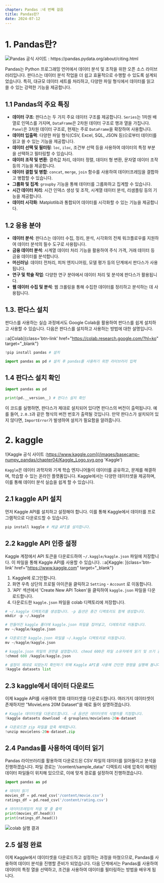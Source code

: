 ```yaml
---
chapter: Pandas :네 번째 걸음
title: Pandas란?
date: 2024-07-12
---
```

# 1. Pandas란?

![Pandas 공식 사이트 : https://pandas.pydata.org/about/citing.html ](/images/basecamp-numpy_pandas/chapter04/Pandas_logo.png 'Pandas')

Pandas는 Python 프로그래밍 언어에서 데이터 분석 및 조작을 위한 오픈 소스 라이브러리입니다. 판다스는 데이터 분석 작업을 더 쉽고 효율적으로 수행할 수 있도록 설계되었습니다. 특히, 대규모 데이터 세트를 처리하고, 다양한 파일 형식에서 데이터를 읽고 쓸 수 있는 강력한 기능을 제공합니다. 

## 1.1 Pandas의 주요 특징

- **데이터 구조**: 판다스는 두 가지 주요 데이터 구조를 제공합니다. `Series`는 1차원 배열로 인덱스를 가지며, `DataFrame`은 2차원 데이터 구조로 행과 열을 가집니다. `Panel`은 3차원 데이터 구조로, 현재는 주로 `DataFrame`을 확장하여 사용합니다.
- **데이터 입출력**: 다양한 파일 형식(CSV, Excel, SQL, JSON 등)으로부터 데이터를 읽고 쓸 수 있는 기능을 제공합니다.
- **데이터 선택 및 필터링**: `loc`, `iloc`, 조건부 선택 등을 사용하여 데이터의 특정 부분을 선택하고 필터링할 수 있습니다.
- **데이터 조작 및 변환**: 결측값 처리, 데이터 정렬, 데이터 형 변환, 문자열 데이터 조작 등의 기능을 제공합니다.
- **데이터 결합 및 병합**: `concat`, `merge`, `join` 함수를 사용하여 데이터프레임을 결합하고 병합할 수 있습니다.
- **그룹화 및 집계**: `groupby` 기능을 통해 데이터를 그룹화하고 집계할 수 있습니다.
- **시간 데이터 처리**: 시간 인덱스 생성 및 조작, 시계열 데이터 분석, 리샘플링 등의 기능을 제공합니다.
- **데이터 시각화**: Matplotlib과 통합되어 데이터를 시각화할 수 있는 기능을 제공합니다.

## **1.2 응용 분야**

- **데이터 분석**: 판다스는 데이터 수집, 정리, 분석, 시각화의 전체 워크플로우를 지원하여 데이터 분석의 필수 도구로 사용됩니다.
- **금융 데이터 분석**: 시계열 데이터 처리 기능을 활용하여 주식 가격, 거래 데이터 등 금융 데이터를 분석합니다.
- **머신러닝**: 데이터 전처리, 피처 엔지니어링, 모델 평가 등의 단계에서 판다스가 사용됩니다.
- **연구 및 학술 작업**: 다양한 연구 분야에서 데이터 처리 및 분석에 판다스가 활용됩니다.
- **웹 데이터 수집 및 분석**: 웹 크롤링을 통해 수집한 데이터를 정리하고 분석하는 데 사용됩니다.

## 1.3. 판다스 설치

판다스를 사용하는 실습 과정에서도 Google Colab을 활용하여 판다스를 쉽게 설치하고 사용할 수 있습니다. 다음은 판다스를 설치하고 사용하는 방법에 대한 설명입니다.

::a[Colab]{class='btn-link' href="https://colab.research.google.com/?hl=ko" target="_blank"}

```python
!pip install pandas # 설치

import pandas as pd # 설치 후 pandas를 사용하기 위한 라이브러리 입력
```

## 1.4 판다스 설치 확인

```python
import pandas as pd

print(pd.__version__) # 판다스 설치 확인
```

이 코드를 실행하면, 판다스가 제대로 설치되어 있다면 판다스의 버전이 출력됩니다. 예를 들어, `2.0.3`과 같은 형식의 버전 번호가 출력될 것입니다. 만약 판다스가 설치되어 있지 않다면, `ImportError`가 발생하여 설치가 필요함을 알려줍니다.

# 2. kaggle

![Kaggle 공식 사이트 :https://www.kaggle.com](/images/basecamp-numpy_pandas/chapter04/Kaggle_Logo.svg.png 'Kaggle')

`Kaggle`은 데이터 과학자와 기계 학습 엔지니어들이 데이터를 공유하고, 문제를 해결하며, 학습할 수 있는 온라인 플랫폼입니다. Kaggle에서는 다양한 데이터셋을 제공하며, 이를 통해 데이터 분석 실습을 쉽게 할 수 있습니다.

## 2.1 kaggle API 설치
먼저 Kaggle API를 설치하고 설정해야 합니다. 이를 통해 Kaggle에서 데이터를 프로그램적으로 다운로드할 수 있습니다.

```python
pip install kaggle # 케글 API를 설치합니다. 
```

## 2.2 kaggle API 인증 설정
Kaggle 계정에서 API 토큰을 다운로드하여 `~/.kaggle/kaggle.json` 파일에 저장합니다. 이 파일을 통해 Kaggle API를 사용할 수 있습니다.
::a[Kaggle: ]{class='btn-link' href="https://www.kaggle.com" target="_blank"}
1. Kaggle에 로그인합니다.
2. 화면 우측 상단의 프로필 아이콘을 클릭하고 `Setting` - `Account` 로 이동합니다.
3. 'API' 섹션에서 'Create New API Token'을 클릭하여 `kaggle.json` 파일을 다운로드합니다.
4. 다운로드한 `kaggle.json` 파일을 colab 디렉토리에 저장합니다.

```python
# ~/.kaggle 디렉토리를 생성합니다. -p 옵션은 중간 디렉토리도 함께 생성합니다.
mkdir -p ~/.kaggle

# 만들어진 kaggle 폴더에 kaggle.json 파일을 집어넣고, 디레토리로 이동합니다.  
mv ~/kaggle/kaggle.json

# 다운로드한 kaggle.json 파일을 ~/.kaggle 디렉토리로 이동합니다.
mv ~/kaggle/kaggle.json

# kaggle.json 파일의 권한을 설정합니다. chmod 600은 파일 소유자에게 읽기 및 쓰기 권한을 부여합니다.
!chmod 600 /kaggle/kaggle.json

# 설정이 제대로 되었는지 확인하기 위해 Kaggle API를 사용해 간단한 명령을 실행해 봅니다
!kaggle datasets list
```

## 2.3  kaggle에서 데이터 다운로드

이제 kaggle API를 사용하여 영화 데이터셋을 다운로드합니다. 여러가지 데이터셋이 존재하지만  "MovieLens 20M Dataset"을 예로 들어 설명하겠습니다. 

```python
# Kaggle 데이터셋을 다운로드합니다. -d 옵션은 데이터셋의 식별자를 지정합니다.
!kaggle datasets download -d grouplens/movielens-20m-dataset

# 다운로드한 zip 파일을 압축 해제합니다.
!unzip movielens-20m-dataset.zip
```

## 2.4 Pandas를 사용하여 데이터 읽기

Pandas 라이브러리를 활용하여 다운로드된 CSV 파일의 데이터를 읽어들이고 분석을 진행하겠습니다. 파일 경로는 '/content/sample_data/' 디렉토리 내에 압축이 해제된 데이터 파일들이 위치해 있으므로, 이에 맞게 경로를 설정하여 진행하겠습니다.
```python
import pandas as pd

# 데이터 읽기
movies_df = pd.read_csv('/content/movie.csv')
ratings_df = pd.read_csv('/content/rating.csv')

# 데이터프레임의 처음 몇 줄 출력
print(movies_df.head())
print(ratings_df.head())

```

![colab 실행 결과](/images/basecamp-numpy_pandas/chapter04/result.png 'pd.read_csv 예시 ')

## 2.5 설정 완료

이제 Kaggle에서 데이터셋을 다운로드하고 설정하는 과정을 마쳤으므로, Pandas를 사용하여 데이터 분석을 진행할 준비가 되었습니다. 다음 단계에서는 Pandas를 사용하여 데이터의 특정 열을 선택하고, 조건을 사용하여 데이터를 필터링하는 방법을 배우게 됩니다.